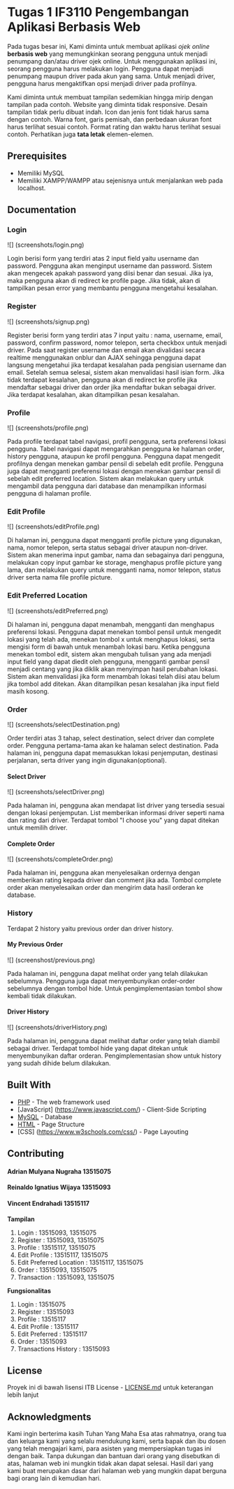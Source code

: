 # Tugas 1 IF3110 Pengembangan Aplikasi Berbasis Web
Pada tugas besar ini, Kami diminta untuk membuat aplikasi *ojek online* **berbasis web** yang memungkinkan seorang pengguna untuk menjadi penumpang dan/atau driver ojek online. Untuk menggunakan aplikasi ini, seorang pengguna harus melakukan login. Pengguna dapat menjadi penumpang maupun driver pada akun yang sama. Untuk menjadi driver, pengguna harus mengaktifkan opsi menjadi driver pada profilnya.

Kami diminta untuk membuat tampilan sedemikian hingga mirip dengan tampilan pada contoh. Website yang diminta tidak responsive. Desain tampilan tidak perlu dibuat indah. Icon dan jenis font tidak harus sama dengan contoh. Warna font, garis pemisah, dan perbedaan ukuran font harus terlihat sesuai contoh. Format rating dan waktu harus terlihat sesuai contoh. Perhatikan juga **tata letak** elemen-elemen.


## Prerequisites

* Memiliki MySQL
* Memiliki XAMPP/WAMPP atau sejenisnya untuk menjalankan web pada localhost.

## Documentation

### Login

![] (screenshots/login.png)

Login berisi form yang terdiri atas 2 input field yaitu username dan password. Pengguna akan menginput username dan password. Sistem akan mengecek apakah password yang diisi benar dan sesuai. Jika iya, maka pengguna akan di redirect ke profile page. Jika tidak, akan di tampilkan pesan error yang membantu pengguna mengetahui kesalahan.

### Register

![] (screenshots/signup.png)

Register berisi form yang terdiri atas 7 input yaitu : nama, username, email, password, confirm password, nomor telepon, serta checkbox untuk menjadi driver. Pada saat register username dan email akan divalidasi secara realtime menggunakan onblur dan AJAX sehingga pengguna dapat langsung mengetahui jika terdapat kesalahan pada pengisian username dan email. Setelah semua selesai, sistem akan menvalidasi hasil isian form. Jika tidak terdapat kesalahan, pengguna akan di redirect ke profile jika mendaftar sebagai driver dan order jika mendaftar bukan sebagai driver. Jika terdapat kesalahan, akan ditampilkan pesan kesalahan.

### Profile

![] (screenshots/profile.png)

Pada profile terdapat tabel navigasi, profil pengguna, serta preferensi lokasi pengguna. Tabel navigasi dapat mengarahkan pengguna ke halaman order, history pengguna, ataupun ke profil pengguna. Pengguna dapat mengedit profilnya dengan menekan gambar pensil di sebelah edit profile. Pengguna juga dapat mengganti preferensi lokasi dengan menekan gambar pensil di sebelah edit preferred location. Sistem akan melakukan query untuk mengambil data pengguna dari database dan menampilkan informasi pengguna di halaman profile.

### Edit Profile

![] (screenshots/editProfile.png)

Di halaman ini, pengguna dapat mengganti profile picture yang digunakan, nama, nomor telepon, serta status sebagai driver ataupun non-driver. Sistem akan menerima input gambar, nama dan sebagainya dari pengguna, melakukan copy input gambar ke storage, menghapus profile picture yang lama, dan melakukan query untuk mengganti nama, nomor telepon, status driver serta nama file profile picture. 

### Edit Preferred Location

![] (screenshots/editPreferred.png)

Di halaman ini, pengguna dapat menambah, mengganti dan menghapus preferensi lokasi. Pengguna dapat menekan tombol pensil untuk mengedit lokasi yang telah ada, menekan tombol x untuk menghapus lokasi, serta mengisi form di bawah untuk menambah lokasi baru.
Ketika pengguna menekan tombol edit, sistem akan mengubah tulisan yang ada menjadi input field yang dapat diedit oleh pengguna, mengganti gambar pensil menjadi centang yang jika diklik akan menyimpan hasil perubahan lokasi. Sistem akan menvalidasi jika form menambah lokasi telah diisi atau belum jika tombol add ditekan. Akan ditampilkan pesan kesalahan jika input field masih kosong.

### Order

![] (screenshots/selectDestination.png)

Order terdiri atas 3 tahap, select destination, select driver dan complete order. Pengguna pertama-tama akan ke halaman select destination.
Pada halaman ini, pengguna dapat memasukkan lokasi penjemputan, destinasi perjalanan, serta driver yang ingin digunakan(optional).

#### Select Driver

![] (screenshots/selectDriver.png)

Pada halaman ini, pengguna akan mendapat list driver yang tersedia sesuai dengan lokasi penjemputan. List memberikan informasi driver seperti nama dan rating dari driver. Terdapat tombol "I choose you" yang dapat ditekan untuk memilih driver.

#### Complete Order

![] (screenshots/completeOrder.png)

Pada halaman ini, pengguna akan menyelesaikan ordernya dengan memberikan rating kepada driver dan comment jika ada. Tombol complete order akan menyelesaikan order dan mengirim data hasil orderan ke database.

### History
Terdapat 2 history yaitu previous order dan driver history.

#### My Previous Order

![] (screenshost/previous.png)

Pada halaman ini, pengguna dapat melihat order yang telah dilakukan sebelumnya. Pengguna juga dapat menyembunyikan order-order sebelumnya dengan tombol hide. Untuk pengimplementasian tombol show kembali tidak dilakukan.

#### Driver History

![] (screenshots/driverHistory.png)

Pada halaman ini, pengguna dapat melihat daftar order yang telah diambil sebagai driver. Terdapat tombol hide yang dapat ditekan untuk menyembunyikan daftar orderan. Pengimplementasian show untuk history yang sudah dihide belum dilakukan.

## Built With

* [PHP](http://php.net/manual/en/tutorial.php) - The web framework used
* [JavaScript] (https://www.javascript.com/) - Client-Side Scripting
* [MySQL](https://www.mysql.com/) - Database
* [HTML](https://www.w3schools.com/html/) - Page Structure
* [CSS] (https://www.w3schools.com/css/) - Page Layouting

## Contributing

#### Adrian Mulyana Nugraha 13515075
#### Reinaldo Ignatius Wijaya 13515093
#### Vincent Endrahadi 13515117

**Tampilan**
1. Login : 13515093, 13515075
2. Register : 13515093, 13515075
3. Profile : 13515117, 13515075
4. Edit Profile : 13515117, 13515075
5. Edit Preferred Location : 13515117, 13515075
6. Order : 13515093, 13515075
7. Transaction : 13515093, 13515075

**Fungsionalitas**
1. Login : 13515075
2. Register : 13515093
3. Profile : 13515117
4. Edit Profile : 13515117
5. Edit Preferred : 13515117
6. Order : 13515093
7. Transactions History : 13515093



## License

Proyek ini di bawah lisensi ITB License - [LICENSE.md](LICENSE.md) untuk keterangan lebih lanjut

## Acknowledgments

Kami ingin berterima kasih Tuhan Yang Maha Esa atas rahmatnya, orang tua dan keluarga kami yang selalu mendukung kami, serta bapak dan ibu dosen yang telah mengajari kami, para asisten yang mempersiapkan tugas ini dengan baik. Tanpa dukungan dan bantuan dari orang yang disebutkan di atas, halaman web ini mungkin tidak akan dapat selesai. Hasil dari yang kami buat merupakan dasar dari halaman web yang mungkin dapat berguna bagi orang lain di kemudian hari.


